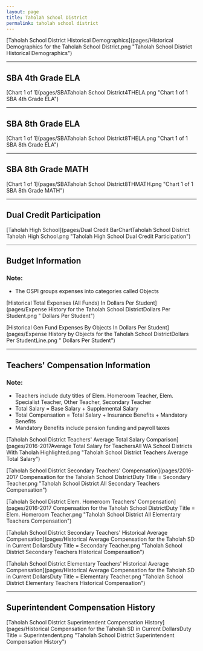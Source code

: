 ```yaml
---
layout: page
title: Taholah School District
permalink: taholah school district
---
```



[Taholah School District Historical Demographics](pages/Historical Demographics for the Taholah School District.png "Taholah School District Historical Demographics")

___

## SBA 4th Grade ELA

[Chart 1 of 1](pages/SBATaholah School District4THELA.png "Chart 1 of 1 SBA 4th Grade ELA")


___

## SBA 8th Grade ELA

[Chart 1 of 1](pages/SBATaholah School District8THELA.png "Chart 1 of 1 SBA 8th Grade ELA")


___

## SBA 8th Grade MATH

[Chart 1 of 1](pages/SBATaholah School District8THMATH.png "Chart 1 of 1 SBA 8th Grade MATH")


___

## Dual Credit Participation

[Taholah High School](pages/Dual Credit BarChartTaholah School District Taholah High School.png "Taholah High School Dual Credit Participation")


___

## Budget Information
### Note:
- The OSPI groups expenses into categories called Objects

[Historical Total Expenses (All Funds) In Dollars Per Student](pages/Expense History for the Taholah School DistrictDollars Per Student.png " Dollars Per Student")

[Historical Gen Fund Expenses By Objects In Dollars Per Student](pages/Expense History by Objects for the Taholah School DistrictDollars Per StudentLine.png " Dollars Per Student")


___

## Teachers' Compensation Information
### Note:
- Teachers include duty titles of Elem. Homeroom Teacher, Elem. Specialist Teacher, Other Teacher, Secondary Teacher
- Total Salary = Base Salary + Supplemental Salary
- Total Compensation = Total Salary + Insurance Benefits + Mandatory Benefits
- Mandatory Benefits include pension funding and payroll taxes

[Taholah School District Teachers' Average Total Salary Comparison](pages/2016-2017Average Total Salary for TeachersAll WA School Districts With Taholah Highlighted.png "Taholah School District Teachers Average Total Salary")

[Taholah School District Secondary Teachers' Compensation](pages/2016-2017 Compensation for the Taholah School DistrictDuty Title = Secondary Teacher.png "Taholah School District All Secondary Teachers Compensation")

[Taholah School District Elem. Homeroom Teachers' Compensation](pages/2016-2017 Compensation for the Taholah School DistrictDuty Title = Elem. Homeroom Teacher.png "Taholah School District All Elementary Teachers Compensation")

[Taholah School District Secondary Teachers' Historical Average Compensation](pages/Historical Average Compensation for the Taholah SD in Current DollarsDuty Title = Secondary Teacher.png "Taholah School District Secondary Teachers Historical Compensation")

[Taholah School District Elementary Teachers' Historical Average Compensation](pages/Historical Average Compensation for the Taholah SD in Current DollarsDuty Title = Elementary Teacher.png "Taholah School District Elementary Teachers Historical Compensation")


___

## Superintendent Compensation History

[Taholah School District Superintendent Compensation History](pages/Historical Compensation for the Taholah SD in Current DollarsDuty Title = Superintendent.png "Taholah School District Superintendent Compensation History")

